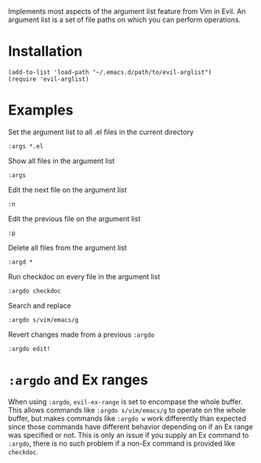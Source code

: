 Implements most aspects of the argument list feature from Vim in Evil. An
argument list is a set of file paths on which you can perform operations.

# Installation

```elisp
(add-to-list 'load-path "~/.emacs.d/path/to/evil-arglist")
(require 'evil-arglist)
```

# Examples

Set the argument list to all .el files in the current directory

    :args *.el

Show all files in the argument list

    :args

Edit the next file on the argument list

    :n

Edit the previous file on the argument list

    :p

Delete all files from the argument list

    :argd *

Run checkdoc on every file in the argument list

    :argdo checkdoc

Search and replace

    :argdo s/vim/emacs/g

Revert changes made from a previous `:argdo`

    :argdo edit!

# `:argdo` and Ex ranges

When using `:argdo`, `evil-ex-range` is set to encompase the whole buffer. This
allows commands like `:argdo s/vim/emacs/g` to operate on the whole buffer, but
makes commands like `:argdo w` work differently than expected since those
commands have different behavior depending on if an Ex range was specified or
not. This is only an issue if you supply an Ex command to `:argdo`, there is no
such problem if a non-Ex command is provided like `checkdoc`.
